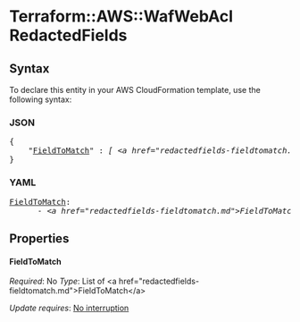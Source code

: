 # Terraform::AWS::WafWebAcl RedactedFields

## Syntax

To declare this entity in your AWS CloudFormation template, use the following syntax:

### JSON

<pre>
{
    "<a href="#fieldtomatch" title="FieldToMatch">FieldToMatch</a>" : <i>[ &lt;a href=&#34;redactedfields-fieldtomatch.md&#34;&gt;FieldToMatch&lt;/a&gt;, ... ]</i>
}
</pre>

### YAML

<pre>
<a href="#fieldtomatch" title="FieldToMatch">FieldToMatch</a>: <i>
      - &lt;a href=&#34;redactedfields-fieldtomatch.md&#34;&gt;FieldToMatch&lt;/a&gt;</i>
</pre>

## Properties

#### FieldToMatch

_Required_: No
_Type_: List of &lt;a href=&#34;redactedfields-fieldtomatch.md&#34;&gt;FieldToMatch&lt;/a&gt;

_Update requires_: [No interruption](https://docs.aws.amazon.com/AWSCloudFormation/latest/UserGuide/using-cfn-updating-stacks-update-behaviors.html#update-no-interrupt)

